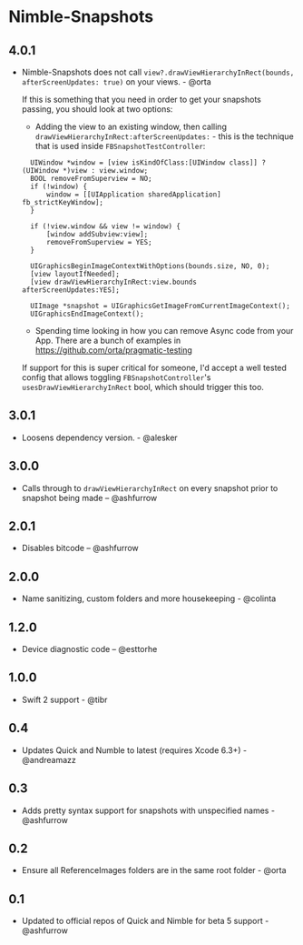 # Nimble-Snapshots

## 4.0.1

* Nimble-Snapshots does not call `view?.drawViewHierarchyInRect(bounds, afterScreenUpdates: true)` on your views. - @orta

  If this is something that you need in order to get your snapshots passing, you should look at two options:

  - Adding the view to an existing window, then calling `drawViewHierarchyInRect:afterScreenUpdates:` - this
    is the technique that is used inside `FBSnapshotTestController`:

  ```objc
    UIWindow *window = [view isKindOfClass:[UIWindow class]] ? (UIWindow *)view : view.window;
    BOOL removeFromSuperview = NO;
    if (!window) {
        window = [[UIApplication sharedApplication] fb_strictKeyWindow];
    }

    if (!view.window && view != window) {
        [window addSubview:view];
        removeFromSuperview = YES;
    }

    UIGraphicsBeginImageContextWithOptions(bounds.size, NO, 0);
    [view layoutIfNeeded];
    [view drawViewHierarchyInRect:view.bounds afterScreenUpdates:YES];

    UIImage *snapshot = UIGraphicsGetImageFromCurrentImageContext();
    UIGraphicsEndImageContext();
  ```

  - Spending time looking in how you can remove Async code from your App. There
    are a bunch of examples in https://github.com/orta/pragmatic-testing

  If support for this is super critical for someone, I'd accept a well tested config that allows toggling
  `FBSnapshotController`'s `usesDrawViewHierarchyInRect` bool, which should trigger this too.


## 3.0.1

* Loosens dependency version. - @alesker

## 3.0.0

* Calls through to `drawViewHierarchyInRect` on every snapshot prior to snapshot being made – @ashfurrow

## 2.0.1

* Disables bitcode – @ashfurrow

## 2.0.0

* Name sanitizing, custom folders and more housekeeping - @colinta

## 1.2.0

* Device diagnostic code – @esttorhe

## 1.0.0

* Swift 2 support - @tibr

## 0.4

* Updates Quick and Numble to latest (requires Xcode 6.3+) - @andreamazz

## 0.3

* Adds pretty syntax support for snapshots with unspecified names - @ashfurrow

## 0.2

* Ensure all ReferenceImages folders are in the same root folder - @orta

## 0.1

* Updated to official repos of Quick and Nimble for beta 5 support - @ashfurrow

